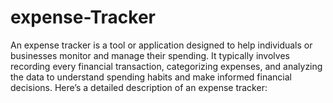 # expense-Tracker
An expense tracker is a tool or application designed to help individuals or businesses monitor and manage their spending. It typically involves recording every financial transaction, categorizing expenses, and analyzing the data to understand spending habits and make informed financial decisions. Here’s a detailed description of an expense tracker:

